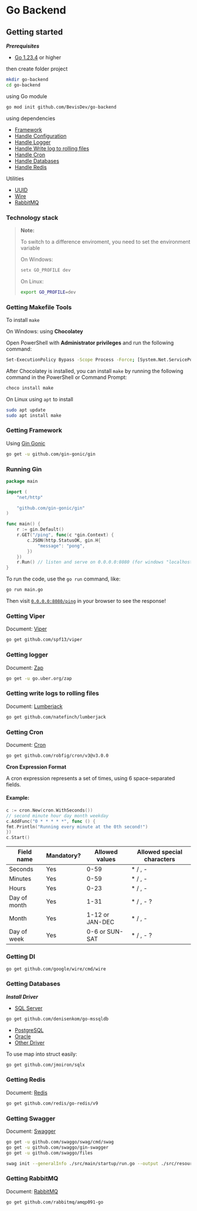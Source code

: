 # Go Backend

## Getting started

***Prerequisites***

- [Go 1.23.4](https://go.dev/doc/install) or higher

then create folder project

```sh
mkdir go-backend
cd go-backend
```

using Go module

```sh
go mod init github.com/BevisDev/go-backend
```

using dependencies

- [Framework](#getting-framework)
- [Handle Configuration](#getting-viper)
- [Handle Logger](#getting-logger)
- [Handle Write log to rolling files](#getting-write-logs-to-rolling-files)
- [Handle Cron](#getting-cron)
- [Handle Databases](#getting-databases)
- [Handle Redis](#getting-redis)

Utilities

- [UUID](https://github.com/google/uuid)
- [Wire](https://github.com/google/wire)
- [RabbitMQ](#getting-rabbitmq)

### Technology stack

> **Note:**
>
> To switch to a difference enviroment, you need to set the environment variable
>
> On Windows:
>
> ```sh
> setx GO_PROFILE dev
> ```
>
> On Linux:
>
> ```sh
> export GO_PROFILE=dev
> ```

### Getting Makefile Tools

To install `make`

On Windows: using **Chocolatey**

Open PowerShell with **Administrator privileges** and run the following command:

```sh
Set-ExecutionPolicy Bypass -Scope Process -Force; [System.Net.ServicePointManager]::SecurityProtocol = [System.Net.SecurityProtocolType]::Tls12; iex ((New-Object System.Net.WebClient).DownloadString('https://community.chocolatey.org/install.ps1'))
```

After Chocolatey is installed, you can install `make` by running the following command in the PowerShell or Command
Prompt:

```sh
choco install make
```

On Linux using `apt` to install

```sh
sudo apt update
sudo apt install make
```

### Getting Framework

Using [Gin Gonic](https://github.com/gin-gonic/gin)

```sh
go get -u github.com/gin-gonic/gin
```

### Running Gin

```go
package main

import (
	"net/http"

	"github.com/gin-gonic/gin"
)

func main() {
	r := gin.Default()
	r.GET("/ping", func(c *gin.Context) {
		c.JSON(http.StatusOK, gin.H{
			"message": "pong",
		})
	})
	r.Run() // listen and serve on 0.0.0.0:8080 (for windows "localhost:8080")
}
```

To run the code, use the `go run` command, like:

```sh
go run main.go
```

Then visit [`0.0.0.0:8080/ping`](http://0.0.0.0:8080/ping) in your browser to see the response!

### Getting Viper

Document: [Viper](https://github.com/spf13/viper)

```sh
go get github.com/spf13/viper
```

### Getting logger

Document: [Zap](https://github.com/uber-go/zap)

```sh
go get -u go.uber.org/zap
```

### Getting write logs to rolling files

Document: [Lumberjack](https://github.com/natefinch/lumberjack)

```sh
go get github.com/natefinch/lumberjack
```

### Getting Cron

Document: [Cron](https://github.com/robfig/cron)

```sh
go get github.com/robfig/cron/v3@v3.0.0
```

**Cron Expression Format**

A cron expression represents a set of times, using 6 space-separated fields.

#### Example:

```go
c := cron.New(cron.WithSeconds())
// second minute hour day month weekday
c.AddFunc("0 * * * * *", func () {
fmt.Println("Running every minute at the 0th second!")
})
c.Start()
```

| Field name   | Mandatory? | Allowed values  | Allowed special characters |
|--------------|------------|-----------------|----------------------------|
| Seconds      | Yes        | 0-59            | * / , -                    |
| Minutes      | Yes        | 0-59            | * / , -                    |
| Hours        | Yes        | 0-23            | * / , -                    |
| Day of month | Yes        | 1-31            | * / , - ?                  |
| Month        | Yes        | 1-12 or JAN-DEC | * / , -                    |
| Day of week  | Yes        | 0-6 or SUN-SAT  | * / , - ?                  |

### Getting DI

```sh
go get github.com/google/wire/cmd/wire
```

### Getting Databases

***Install Driver***

- [SQL Server](https://github.com/denisenkom/go-mssqldb)

```sh
go get github.com/denisenkom/go-mssqldb
```

- [PostgreSQL](https://github.com/lib/pq)
- [Oracle](https://github.com/godror/godror)
- [Other Driver](https://go.dev/wiki/SQLDrivers)

To use map into struct easily:

```sh
go get github.com/jmoiron/sqlx
```

### Getting Redis

Document: [Redis](https://github.com/redis/go-redis)

```sh
go get github.com/redis/go-redis/v9
```

### Getting Swagger

Document: [Swagger](https://github.com/swaggo/swag)

```sh
go get -u github.com/swaggo/swag/cmd/swag
go get -u github.com/swaggo/gin-swagger
go get -u github.com/swaggo/files
```

```sh
swag init --generalInfo ./src/main/startup/run.go --output ./src/resources/swagger
```

### Getting RabbitMQ

Document: [RabbitMQ](https://github.com/rabbitmq/amqp091-go)

```sh
go get github.com/rabbitmq/amqp091-go
```